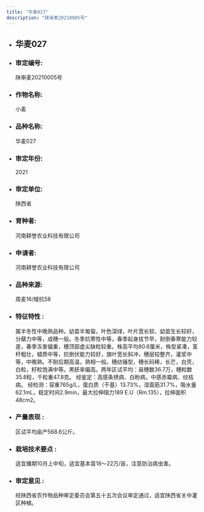 ```yaml
---
title: "华麦027"
description: "陕审麦20210005号"
---
```

* ## 华麦027
* ###  审定编号:  
   陕审麦20210005号

*  ### 作物名称:  
   小麦

*   ###  品种名称: 
    华麦027

*   ### 审定年份: 
    2021

*   ### 审定单位:  
    陕西省

*   ### 育种者:  
    河南耕誉农业科技有限公司

*   ### 申请者:  
    河南耕誉农业科技有限公司

*   ### 品种来源:  
    周麦16/矮抗58

*   ### 特征特性 : 
    属半冬性中晚熟品种。幼苗半匍匐，叶色深绿，叶片宽长软、幼苗生长较好，分蘖力中等，成穗一般。冬季抗寒性中等，春季起身拔节早，耐倒春寒能力较差，春季冻害偏重，穗顶部虚尖缺粒较重。株高平均80.6厘米，株型紧凑，茎秆粗壮，蜡质中等，抗倒伏能力较好，旗叶宽长斜冲，穗层较整齐，灌浆中等，中晚熟。不耐后期高温，熟相一般。穗纺锤型，穗长码稀，长芒，白壳，白粒，籽粒饱满中等。黑胚率偏高。两年区试平均：亩穗数36.7万，穗粒数35.8粒，千粒重47.8克。
经鉴定：高感条锈病、白粉病，中感赤霉病、纹枯病。
经检测：容重765g/L，蛋白质（干基）13.73%，湿面筋31.7%，吸水量62.1mL，稳定时间2.9min，最大拉伸阻力189 E.U（Rm.135），拉伸面积48cm2。

*   ### 产量表现 : 
    区试平均亩产568.6公斤。

*   ### 栽培技术要点 : 
    适宜播期10月上中旬，适宜基本苗18～22万/亩，注意防治病虫害。

*   ### 审定意见 : 
    经陕西省农作物品种审定委员会第五十五次会议审定通过，适宜陕西省关中灌区种植。
